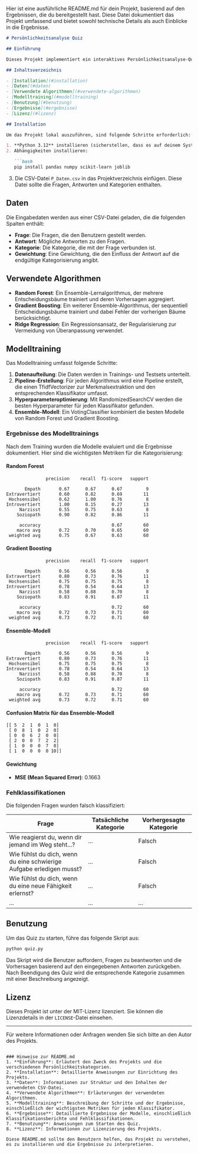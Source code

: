 Hier ist eine ausführliche README.md für dein Projekt, basierend auf den Ergebnissen, die du bereitgestellt hast. Diese Datei dokumentiert das Projekt umfassend und bietet sowohl technische Details als auch Einblicke in die Ergebnisse.

```markdown
# Persönlichkeitsanalyse Quiz

## Einführung

Dieses Projekt implementiert ein interaktives Persönlichkeitsanalyse-Quiz, das mithilfe von maschinellem Lernen entwickelt wurde. Ziel ist es, basierend auf den Antworten der Benutzer eine passende Persönlichkeitskategorie zuzuordnen. Die Kategorien umfassen: **Empath**, **Extravertiert**, **Hochsensibel**, **Introvertiert**, **Narzisst** und **Soziopath**. Die Klassifizierung erfolgt durch den Einsatz mehrerer Algorithmen wie Random Forest, Gradient Boosting und Ridge Regression.

## Inhaltsverzeichnis

- [Installation](#installation)
- [Daten](#daten)
- [Verwendete Algorithmen](#verwendete-algorithmen)
- [Modelltraining](#modelltraining)
- [Benutzung](#benutzung)
- [Ergebnisse](#ergebnisse)
- [Lizenz](#lizenz)

## Installation

Um das Projekt lokal auszuführen, sind folgende Schritte erforderlich:

1. **Python 3.12** installieren (sicherstellen, dass es auf deinem System installiert ist).
2. Abhängigkeiten installieren:

   ```bash
   pip install pandas numpy scikit-learn joblib
   ```

3. Die CSV-Datei `P_Daten.csv` in das Projektverzeichnis einfügen. Diese Datei sollte die Fragen, Antworten und Kategorien enthalten.

## Daten

Die Eingabedaten werden aus einer CSV-Datei geladen, die die folgenden Spalten enthält:

- **Frage**: Die Fragen, die den Benutzern gestellt werden.
- **Antwort**: Mögliche Antworten zu den Fragen.
- **Kategorie**: Die Kategorie, die mit der Frage verbunden ist.
- **Gewichtung**: Eine Gewichtung, die den Einfluss der Antwort auf die endgültige Kategorisierung angibt.

## Verwendete Algorithmen

- **Random Forest**: Ein Ensemble-Lernalgorithmus, der mehrere Entscheidungsbäume trainiert und deren Vorhersagen aggregiert.
- **Gradient Boosting**: Ein weiterer Ensemble-Algorithmus, der sequentiell Entscheidungsbäume trainiert und dabei Fehler der vorherigen Bäume berücksichtigt.
- **Ridge Regression**: Ein Regressionsansatz, der Regularisierung zur Vermeidung von Überanpassung verwendet.

## Modelltraining

Das Modelltraining umfasst folgende Schritte:

1. **Datenaufteilung**: Die Daten werden in Trainings- und Testsets unterteilt.
2. **Pipeline-Erstellung**: Für jeden Algorithmus wird eine Pipeline erstellt, die einen TfidfVectorizer zur Merkmalsextraktion und den entsprechenden Klassifikator umfasst.
3. **Hyperparameteroptimierung**: Mit RandomizedSearchCV werden die besten Hyperparameter für jeden Klassifikator gefunden.
4. **Ensemble-Modell**: Ein VotingClassifier kombiniert die besten Modelle von Random Forest und Gradient Boosting.

### Ergebnisse des Modelltrainings

Nach dem Training wurden die Modelle evaluiert und die Ergebnisse dokumentiert. Hier sind die wichtigsten Metriken für die Kategorisierung:

#### Random Forest
```
               precision    recall  f1-score   support

       Empath       0.67      0.67      0.67         9
Extravertiert       0.60      0.82      0.69        11
 Hochsensibel       0.62      1.00      0.76         8
Introvertiert       1.00      0.15      0.27        13
     Narzisst       0.55      0.75      0.63         8
    Soziopath       0.90      0.82      0.86        11

     accuracy                           0.67        60
    macro avg       0.72      0.70      0.65        60
 weighted avg       0.75      0.67      0.63        60
```

#### Gradient Boosting
```
               precision    recall  f1-score   support

       Empath       0.56      0.56      0.56         9
Extravertiert       0.80      0.73      0.76        11
 Hochsensibel       0.75      0.75      0.75         8
Introvertiert       0.78      0.54      0.64        13
     Narzisst       0.58      0.88      0.70         8
    Soziopath       0.83      0.91      0.87        11

     accuracy                           0.72        60
    macro avg       0.72      0.73      0.71        60
 weighted avg       0.73      0.72      0.71        60
```

#### Ensemble-Modell
```
               precision    recall  f1-score   support

       Empath       0.56      0.56      0.56         9
Extravertiert       0.80      0.73      0.76        11
 Hochsensibel       0.75      0.75      0.75         8
Introvertiert       0.78      0.54      0.64        13
     Narzisst       0.58      0.88      0.70         8
    Soziopath       0.83      0.91      0.87        11

     accuracy                           0.72        60
    macro avg       0.72      0.73      0.71        60
 weighted avg       0.73      0.72      0.71        60
```

#### Confusion Matrix für das Ensemble-Modell
```
[[ 5  2  1  0  1  0]
 [ 0  8  1  0  2  0]
 [ 0  0  6  2  0  0]
 [ 2  0  0  7  2  2]
 [ 1  0  0  0  7  0]
 [ 1  0  0  0  0 10]]
```

#### Gewichtung
- **MSE (Mean Squared Error)**: 0.1663

### Fehlklassifikationen
Die folgenden Fragen wurden falsch klassifiziert:

| Frage                                                                 | Tatsächliche Kategorie | Vorhergesagte Kategorie |
|-----------------------------------------------------------------------|-----------------------|-------------------------|
| Wie reagierst du, wenn dir jemand im Weg steht...?                   | ...                   | Falsch                  |
| Wie fühlst du dich, wenn du eine schwierige Aufgabe erledigen musst? | ...                   | Falsch                  |
| Wie fühlst du dich, wenn du eine neue Fähigkeit erlernst?           | ...                   | Falsch                  |
| ...                                                                   | ...                   | ...                     |

## Benutzung

Um das Quiz zu starten, führe das folgende Skript aus:

```bash
python quiz.py
```

Das Skript wird die Benutzer auffordern, Fragen zu beantworten und die Vorhersagen basierend auf den eingegebenen Antworten zurückgeben. Nach Beendigung des Quiz wird die entsprechende Kategorie zusammen mit einer Beschreibung angezeigt.

## Lizenz

Dieses Projekt ist unter der MIT-Lizenz lizenziert. Sie können die Lizenzdetails in der `LICENSE`-Datei einsehen.

---

Für weitere Informationen oder Anfragen wenden Sie sich bitte an den Autor des Projekts.
```

### Hinweise zur README.md
1. **Einführung**: Erläutert den Zweck des Projekts und die verschiedenen Persönlichkeitskategorien.
2. **Installation**: Detaillierte Anweisungen zur Einrichtung des Projekts.
3. **Daten**: Informationen zur Struktur und den Inhalten der verwendeten CSV-Datei.
4. **Verwendete Algorithmen**: Erläuterungen der verwendeten Algorithmen.
5. **Modelltraining**: Beschreibung der Schritte und der Ergebnisse, einschließlich der wichtigsten Metriken für jeden Klassifikator.
6. **Ergebnisse**: Detaillierte Ergebnisse der Modelle, einschließlich Klassifikationsberichte und Fehlklassifikationen.
7. **Benutzung**: Anweisungen zum Starten des Quiz.
8. **Lizenz**: Informationen zur Lizenzierung des Projekts.

Diese README.md sollte den Benutzern helfen, das Projekt zu verstehen, es zu installieren und die Ergebnisse zu interpretieren.
